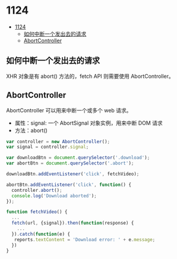 # 1124 

<!-- TOC -->

- [1124](#1124)
  - [如何中断一个发出去的请求](#如何中断一个发出去的请求)
  - [AbortController](#abortcontroller)

<!-- /TOC -->

## 如何中断一个发出去的请求    

XHR 对象是有 abort() 方法的，fetch API 则需要使用 AbortController。   

## AbortController     

AbortController 可以用来中断一个或多个 web 请求。   

- 属性：signal: 一个 AbortSignal 对象实例，用来中断 DOM 请求
- 方法：abort()   

```js
var controller = new AbortController();
var signal = controller.signal;

var downloadBtn = document.querySelector('.download');
var abortBtn = document.querySelector('.abort');

downloadBtn.addEventListener('click', fetchVideo);

abortBtn.addEventListener('click', function() {
  controller.abort();
  console.log('Download aborted');
});

function fetchVideo() {
  ...
  fetch(url, {signal}).then(function(response) {
    ...
  }).catch(function(e) {
   reports.textContent = 'Download error: ' + e.message;
  })
}
```   

